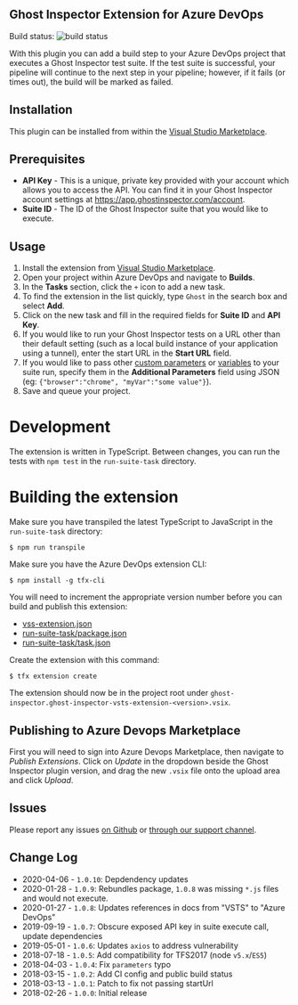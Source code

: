 Ghost Inspector Extension for Azure DevOps
-------------

Build status: ![build status](https://circleci.com/gh/ghost-inspector/ghost-inspector-azure-devops.svg?style=shield&circle-token=05c5ca3ba409f6a6766a455a2aae6811b822003e)

With this plugin you can add a build step to your Azure DevOps project that executes a Ghost Inspector test suite. If the test suite is successful, your pipeline will continue to the next step in your pipeline; however, if it fails (or times out), the build will be marked as failed.

## Installation
This plugin can be installed from within the [Visual Studio Marketplace](https://marketplace.visualstudio.com/items?itemName=ghost-inspector.ghost-inspector-vsts-extension).

## Prerequisites
* **API Key** - This is a unique, private key provided with your account which allows you to access the API. You can find it in your Ghost Inspector account settings at https://app.ghostinspector.com/account.
* **Suite ID** - The ID of the Ghost Inspector suite that you would like to execute.
 
## Usage
1. Install the extension from [Visual Studio Marketplace](https://marketplace.visualstudio.com/items?itemName=ghost-inspector.ghost-inspector-vsts-extension).
1. Open your project within Azure DevOps and navigate to **Builds**.
2. In the **Tasks** section, click the ```+``` icon to add a new task.
3. To find the extension in the list quickly, type `Ghost` in the search box and select **Add**.
4. Click on the new task and fill in the required fields for **Suite ID** and **API Key**.
4. If you would like to run your Ghost Inspector tests on a URL other than their default setting (such as a local build instance of your application using a tunnel), enter the start URL in the **Start URL** field.
5. If you would like to pass other [custom parameters](https://ghostinspector.com/docs/api/suites/#execute) or [variables](https://ghostinspector.com/docs/variables/) to your suite run, specify them in the **Additional Parameters** field using JSON (eg: `{"browser":"chrome", "myVar":"some value"}`).
6. Save and queue your project.

# Development
The extension is written in TypeScript. Between changes, you can run the tests with `npm test` in the `run-suite-task` directory.

# Building the extension
Make sure you have transpiled the latest TypeScript to JavaScript in the `run-suite-task` directory:

```
$ npm run transpile
```

Make sure you have the Azure DevOps extension CLI:

```
$ npm install -g tfx-cli
```

You will need to increment the appropriate version number before you can build and publish this extension:

 * [vss-extension.json](./vss-extension.json)
 * [run-suite-task/package.json](run-suite-task/package.json)
 * [run-suite-task/task.json](run-suite-task/task.json)


Create the extension with this command:
```
$ tfx extension create
```

The extension should now be in the project root under `ghost-inspector.ghost-inspector-vsts-extension-<version>.vsix`.

## Publishing to Azure Devops Marketplace

First you will need to sign into Azure Devops Marketplace, then navigate to *Publish Extensions*. Click on *Update* in the dropdown beside the Ghost Inspector plugin version, and drag the new `.vsix` file onto the upload area and click *Upload*.

## Issues
Please report any issues [on Github](https://github.com/ghost-inspector/ghost-inspector-azure-devops/issues) or [through our support channel](https://ghostinspector.com/support/).

## Change Log
 - 2020-04-06 - `1.0.10`: Depdendency updates
 - 2020-01-28 - `1.0.9`: Rebundles package, `1.0.8` was missing `*.js` files and would not execute.
 - 2020-01-27 - `1.0.8`: Updates references in docs from "VSTS" to "Azure DevOps"
 - 2019-09-19 - `1.0.7`: Obscure exposed API key in suite execute call, update dependencies
 - 2019-05-01 - `1.0.6`: Updates `axios` to address vulnerability
 - 2018-07-18 - `1.0.5`: Add compatibility for TFS2017 (node `v5.x`/`ES5`)
 - 2018-04-03 - `1.0.4`: Fix `parameters` typo
 - 2018-03-15 - `1.0.2`: Add CI config and public build status
 - 2018-03-13 - `1.0.1`: Patch to fix not passing startUrl
 - 2018-02-26 - `1.0.0`: Initial release
